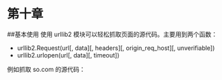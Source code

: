 # 第十章

##基本使用
使用 urllib2 模块可以轻松抓取页面的源代码。主要用到两个函数：
* urllib2.Request(url[, data][, headers][, origin_req_host][, unverifiable])
* urllib2.urlopen(url[, data][, timeout])

例如抓取 so.com 的源代码：
```

```
